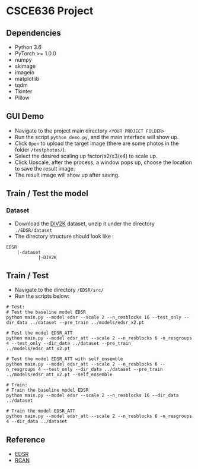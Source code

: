 # CSCE636 Project

## Dependencies 
* Python 3.6
* PyTorch >= 1.0.0
* numpy
* skimage
* imageio
* matplotlib
* tqdm
* Tkinter
* Pillow

## GUI Demo
* Navigate to the project main directory ```<YOUR PROJECT FOLDER>```
* Run the script ```python demo.py```, and the main interface will show up.
* Click ```Open``` to upload the target image (there are some photos in the folder ```/testphotos/```).
* Select the desired scaling up factor(x2/x3/x4) to scale up.
* Click Upscale, after the process, a window pops up, choose the location to save the result image.
* The result image will show up after saving.

## Train / Test the model
### Dataset 
* Download the [DIV2K](https://drive.google.com/file/d/113H4VkUjtI5Cv9ZiFy3blnOEFqrEf7hD/view?usp=sharing) dataset, unzip it under the directory ```./EDSR/dataset```
* The directory structure should look like :
```
EDSR
    |-dataset
            |-DIV2K
```
## Train / Test
* Navigate to the directory ```/EDSR/src/```
* Run the scripts below:
```
# Test:
# Test the baseline model EDSR
python main.py --model edsr --scale 2 --n_resblocks 16 --test_only --dir_data ../dataset --pre_train ../models/edsr_x2.pt

# Test the model EDSR_ATT
python main.py --model edsr_att --scale 2 --n_resblocks 6 -n_resgroups 4 --test_only --dir_data ../dataset --pre_train ../models/edsr_att_x2.pt

# Test the model EDSR_ATT with self_ensemble
python main.py --model edsr_att --scale 2 --n_resblocks 6 --n_resgroups 4 --test_only --dir_data ../dataset --pre_train ../models/edsr_att_x2.pt --self_ensemble

# Train:
# Train the baseline model EDSR
python main.py --model edsr --scale 2 --n_resblocks 16 --dir_data ../dataset

# Train the model EDSR_ATT
python main.py --model edsr_att --scale 2 --n_resblocks 6 -n_resgroups 4 --dir_data ../dataset
```


## Reference
* [EDSR](https://github.com/thstkdgus35/EDSR-PyTorch)
* [RCAN](https://github.com/yulunzhang/RCAN)
